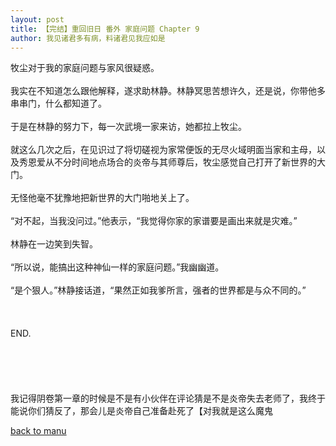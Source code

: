 ```yaml
---
layout: post
title: 【完结】重回旧日 番外 家庭问题 Chapter 9
author: 我见诸君多有病，料诸君见我应如是
---
```




牧尘对于我的家庭问题与家风很疑惑。<br><br>我实在不知道怎么跟他解释，遂求助林静。林静冥思苦想许久，还是说，你带他多串串门，什么都知道了。<br><br>于是在林静的努力下，每一次武境一家来访，她都拉上牧尘。<br><br>就这么几次之后，在见识过了将切磋视为家常便饭的无尽火域明面当家和主母，以及秀恩爱从不分时间地点场合的炎帝与其师尊后，牧尘感觉自己打开了新世界的大门。<br><br>无怪他毫不犹豫地把新世界的大门啪地关上了。<br><br>“对不起，当我没问过。”他表示，“我觉得你家的家谱要是画出来就是灾难。”<br><br>林静在一边笑到失智。<br><br>“所以说，能搞出这种神仙一样的家庭问题。”我幽幽道。<br><br>“是个狠人。”林静接话道，“果然正如我爹所言，强者的世界都是与众不同的。”<br><br> <br><br>END.<br><br><br><br><br><br>我记得阴卷第一章的时候是不是有小伙伴在评论猜是不是炎帝失去老师了，我终于能说你们猜反了，那会儿是炎帝自己准备赴死了【对我就是这么魔鬼


[back to manu](https://allforyanchen.github.io/2020/07/19/post-39.html)

